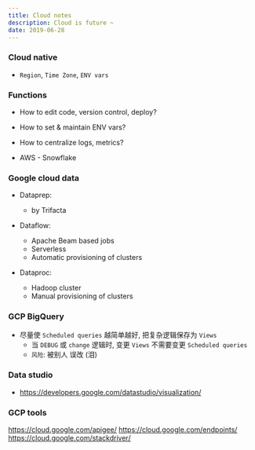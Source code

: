 ```yaml
---
title: Cloud notes
description: Cloud is future ~
date: 2019-06-28
---
```


### Cloud native

* `Region`, `Time Zone`, `ENV vars`

### Functions

* How to edit code, version control, deploy?
* How to set & maintain ENV vars?
* How to centralize logs, metrics?


* AWS - Snowflake

### Google cloud data

* Dataprep:
  - by Trifacta

* Dataflow:
  - Apache Beam based jobs
  - Serverless
  - Automatic provisioning of clusters

* Dataproc:
  - Hadoop cluster
  - Manual provisioning of clusters

### GCP BigQuery

* 尽量使 `Scheduled queries` 越简单越好, 把复杂逻辑保存为 `Views`
  - 当 `DEBUG` 或 `change` 逻辑时, 变更 `Views` 不需要变更 `Scheduled queries`
  - `风险`: 被别人 误改 (泪)

### Data studio
  - https://developers.google.com/datastudio/visualization/

### GCP tools

https://cloud.google.com/apigee/
https://cloud.google.com/endpoints/
https://cloud.google.com/stackdriver/
